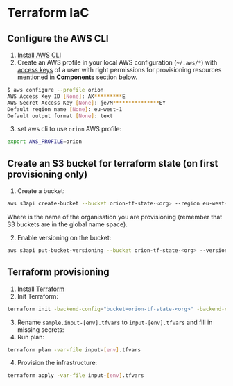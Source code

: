 # Terraform IaC

## Configure the AWS CLI

1. [Install AWS CLI](https://docs.aws.amazon.com/cli/latest/userguide/installing.html)
2. Create an AWS profile in your local AWS configuration (`~/.aws/*`) with [access keys](https://docs.aws.amazon.com/IAM/latest/UserGuide/id_credentials_access-keys.html) of a user with right permissions for provisioning resources mentioned in **Components** section below.
```sh
$ aws configure --profile orion
AWS Access Key ID [None]: AK*********E
AWS Secret Access Key [None]: je7M***************EY
Default region name [None]: eu-west-1
Default output format [None]: text
```

3. set aws cli to use `orion` AWS profile:
```sh
export AWS_PROFILE=orion
```

## Create an S3 bucket for terraform state (on first provisioning only)

1. Create a bucket:
```sh
aws s3api create-bucket --bucket orion-tf-state-<org> --region eu-west-1 --create-bucket-configuration LocationConstraint=eu-west-1 --profile=orion
```

Where <org> is the name of the organisation you are provisioning (remember that S3 buckets are in the global name space).

2. Enable versioning on the bucket:
```sh
aws s3api put-bucket-versioning --bucket orion-tf-state-<org> --versioning-configuration Status=Enabled --profile=orion
```

## Terraform provisioning

1. Install [Terraform](https://www.terraform.io/downloads.html)
2. Init Terraform:
```sh
terraform init -backend-config="bucket=orion-tf-state-<org>" -backend-config="key=terraform.tfstate" -backend-config="region=eu-west-1" -backend-config="profile=orion"
```
3. Rename `sample.input-[env].tfvars` to `input-[env].tfvars` and fill in missing secrets:
4. Run plan:
```sh
terraform plan -var-file input-[env].tfvars
```
4. Provision the infrastructure:
```sh
terraform apply -var-file input-[env].tfvars
```

